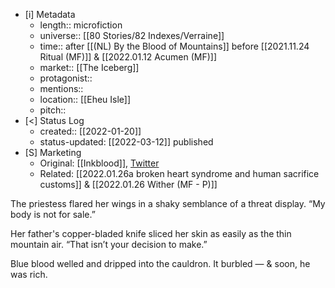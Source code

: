 - [i] Metadata
	- length:: microfiction
	- universe:: [[80 Stories/82 Indexes/Verraine]]
	- time:: after [[(NL) By the Blood of Mountains]] before [[2021.11.24 Ritual (MF)]] & [[2022.01.12 Acumen (MF)]]
	- market:: [[The Iceberg]]
	- protagonist:: 
	- mentions::
	- location:: [[Eheu Isle]]
	- pitch:: 
- [<]  Status Log
	- created:: [[2022-01-20]]
	- status-updated: [[2022-03-12]] published 
- [S] Marketing
	- Original: [[Inkblood]], [Twitter](https://twitter.com/EleanorKonik/status/1404852652647882757) 
	- Related: [[2022.01.26a broken heart syndrome and human sacrifice customs]] & [[2022.01.26 Wither (MF - P)]]

The priestess flared her wings in a shaky semblance of a threat display. “My body is not for sale.”

Her father's copper-bladed knife sliced her skin as easily as the thin mountain air.  “That isn’t your decision to make.”

Blue blood welled and dripped into the cauldron. It burbled — & soon, he was rich.
